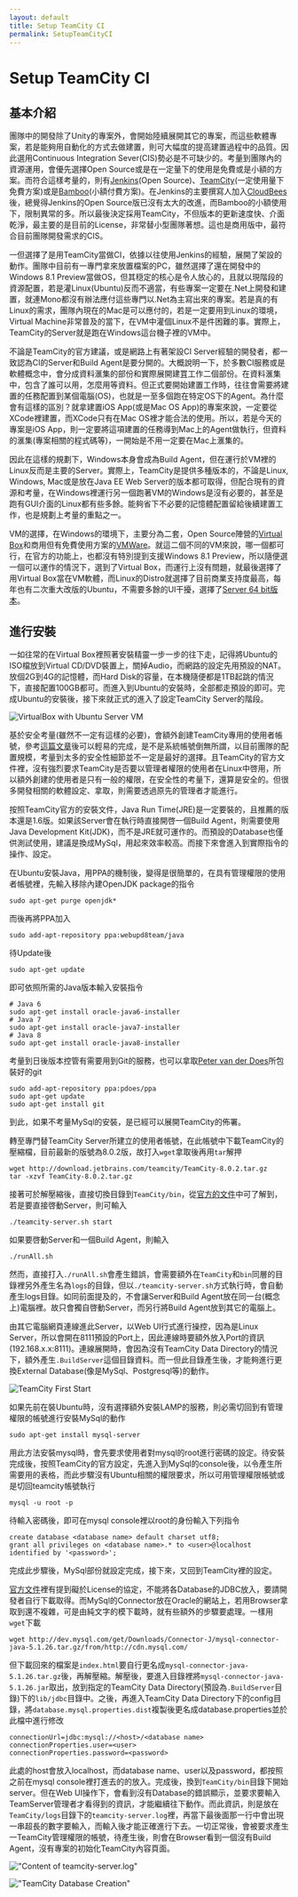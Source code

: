```yaml
---
layout: default
title: Setup TeamCity CI
permalink: SetupTeamCityCI
---
```


# Setup TeamCity CI #

## 基本介紹 ##

團隊中的開發除了Unity的專案外，會開始陸續展開其它的專案，而這些軟體專案，若是能夠用自動化的方式去做建置，則可大幅度的提高建置過程中的品質。因此選用Continuous Integration Sever(CIS)勢必是不可缺少的。考量到團隊內的資源運用，會優先選擇Open Source或是在一定量下的使用是免費或是小額的方案。而符合這樣考量的，則有[Jenkins][100010](Open Source)、[TeamCity][100020](一定使用量下免費方案)或是[Bamboo][100030](小額付費方案)。在Jenkins的主要撰寫人加入[CloudBees][100040]後，總覺得Jenkins的Open Source版已沒有太大的改進，而Bamboo的小額使用下，限制異常的多。所以最後決定採用TeamCity，不但版本的更新速度快、介面乾淨，最主要的是目前的License，非常替小型團隊著想。這也是商用版中，最符合目前團隊開發需求的CIS。

一但選擇了是用TeamCity當做CI，依據以往使用Jenkins的經驗，展開了架設的動作。團隊中目前有一專門拿來放置檔案的PC，雖然選擇了還在開發中的Windows 8.1 Preview當做OS，但其穏定的核心是令人放心的，且就以現階段的資源配置，若是灌Linux(Ubuntu)反而不適當，有些專案一定要在.Net上開發和建置，就連Mono都沒有辦法應付這些專門以.Net為主寫出來的專案。若是真的有Linux的需求，團隊內現在的Mac是可以應付的，若是一定要用到Linux的環境，Virtual Machine非常普及的當下，在VM中灌個Linux不是件困難的事。實際上，TeamCity的Server就是跑在Windows這台機子裡的VM中。

不論是TeamCity的官方建議，或是網路上有著架設CI Server經驗的開發者，都一致認為CI的Server和Build Agent是要分開的。大概說明一下，於多數CI服務或是軟體概念中，會分成資料滙集的部份和實際展開建罝工作二個部份。在資料滙集中，包含了誰可以用，怎麼用等資料。但正式要開始建置工作時，往往會需要將建置的任務配置到某個電腦(OS)，也就是一至多個跑在特定OS下的Agent。為什麼會有這樣的區別？就拿建置iOS App(或是Mac OS App)的專案來說，一定要從XCode裡建置，而XCode只有在Mac OS裡才能合法的使用。所以，若是今天的專案是iOS App，則一定要將這項建置的任務導到Mac上的Agent做執行，但資料的滙集(專案相關的程式碼等)，一開始是不用一定要在Mac上滙集的。

因此在這樣的規劃下，Windows本身會成為Build Agent，但在運行於VM裡的Linux反而是主要的Server。實際上，TeamCity是提供多種版本的，不論是Linux, Windows, Mac或是放在Java EE Web Server的版本都可取得，但配合現有的資源和考量，在Windows裡運行另一個跑著VM的Windows是沒有必要的，甚至是跑有GUI介面的Linux都有些多餘。能夠省下不必要的記憶體配置留給後續建置工作，也是規劃上考量的重點之一。

VM的選擇，在Windows的環境下，主要分為二套，Open Source陣營的[Virtual Box][100050]和商用但有免費使用方案的[VMWare][100060]。就這二個不同的VM來說，哪一個都可行，在官方的功能上，也都沒有特別提到支援Windows 8.1 Preview，所以隨便選一個可以運作的情況下，選到了Virtual Box，而運行上沒有問題，就最後選擇了用Virtual Box當在VM軟體，而Linux的Distro就選擇了目前商業支持度最高，每年也有二次重大改版的Ubuntu，不需要多餘的UI干擾，選擇了[Server 64 bit版本][100070]。

## 進行安裝 ##

一如往常的在Virtual Box裡照著安裝精靈一步一步的往下走，記得將Ubuntu的ISO檔放到Virtual CD/DVD裝置上，關掉Audio，而網路的設定先用預設的NAT。放個2G到4G的記憶體，而Hard Disk的容量，在本機隨便都是1TB起跳的情況下，直接配置100GB都可。而進入到Ubuntu的安裝時，全部都走預設的即可。完成Ubuntu的安裝後，接下來就正式的進入了設定TeamCity Server的階段。

![VirtualBox with Ubuntu Server VM][200100]

基於安全考量(雖然不一定有這樣的必要)，會額外創建TeamCity專用的使用者帳號，參考[這篇文章][100100]後可以輕易的完成，是不是系統帳號倒無所謂，以目前團隊的配置規模，考量到太多的安全性細節並不一定是最好的選擇。且TeamCity的官方文件裡，沒有強烈要求TeamCity是否要以管理者權限的使用者在Linux中啓用，所以額外創建的使用者是只有一般的權限，在安全性的考量下，還算是安全的。但很多開發相關的軟體設定、拿取，則需要透過原先的管理者才能進行。

按照TeamCity官方的安裝文件，Java Run Time(JRE)是一定要裝的，且推薦的版本還是1.6版。如果該Server會在執行時直接開啓一個Build Agent，則需要使用Java Development Kit(JDK)，而不是JRE就可運作的。而預設的Database也僅供測試使用，建議是換成MySql，用起來效率較高。而接下來會進入到實際指令的操作、設定。

在Ubuntu安裝Java，用PPA的機制後，變得是很簡單的，在具有管理權限的使用者帳號裡，先輸入移除內建OpenJDK package的指令

    sudo apt-get purge openjdk*

而後再將PPA加入

    sudo add-apt-repository ppa:webupd8team/java

待Update後

    sudo apt-get update

即可依照所需的Java版本輸入安裝指令

    # Java 6
    sudo apt-get install oracle-java6-installer
    # Java 7
    sudo apt-get install oracle-java7-installer
    # Java 8
    sudo apt-get install oracle-java8-installer

考量到日後版本控管有需要用到Git的服務，也可以拿取[Peter van der Does][100200]所包裝好的git

    sudo add-apt-repository ppa:pdoes/ppa
    sudo apt-get update
    sudo apt-get install git

到此，如果不考量MySql的安裝，是已經可以展開TeamCity的佈署。

轉至專門替TeamCity Server所建立的使用者帳號，在此帳號中下載TeamCity的壓縮檔，目前最新的版號為8.0.2版，故打入`wget`拿取後再用`tar`解押

    wget http://download.jetbrains.com/teamcity/TeamCity-8.0.2.tar.gz
    tar -xzvf TeamCity-8.0.2.tar.gz

接著可於解壓縮後，直接切換目錄到`TeamCity/bin`，從[官方的文件][100300]中可了解到，若是要直接啓動Server，則可輸入

    ./teamcity-server.sh start

如果要啓動Server和一個Build Agent，則輸入

    ./runAll.sh

然而，直接打入`./runAll.sh`會產生錯誤，會需要額外在`TeamCity`和`bin`同層的目錄裡另外產生名為`logs`的目錄，但以`./teamcity-server.sh`方式執行時，會自動產生logs目錄。如同前面提及的，不會讓Server和Build Agent放在同一台(概念上)電腦裡。故只會獨自啓動Server，而另行將Build Agent放到其它的電腦上。

由其它電腦網頁連線進此Server，以Web UI行式進行操控，因為是Linux Server，所以會開在8111預設的Port上，因此連線時要額外放入Port的資訊(192.168.x.x:8111)。連線展開時，會因為沒有TeamCity Data Directory的情況下，額外產生`.BuildServer`這個目錄資料。而一但此目錄產生後，才能夠進行更換External Database(像是MySql、Postgresql等)的動作。

![TeamCity First Start][200400]

如果先前在裝Ubuntu時，沒有選擇額外安裝LAMP的服務，則必需切回到有管理權限的帳號進行安裝MySql的動作

    sudo apt-get install mysql-server

用此方法安裝mysql時，會先要求使用者對mysql的root進行密碼的設定。待安裝完成後，按照TeamCity的官方設定，先進入到MySql的console後，以令產生所需要用的表格，而此步驟沒有Ubuntu相關的權限要求，所以可用管理權限帳號或是切回teamcity帳號執行

    mysql -u root -p

待輸入密碼後，即可在mysql console裡以root的身份輸入下列指令

    create database <database name> default charset utf8;
    grant all privileges on <database name>.* to <user>@localhost identified by '<password>';

完成此步驟後，MySql部份就設定完成，接下來，又回到TeamCity裡的設定。

[官方文件][100400]裡有提到礙於License的協定，不能將各Database的JDBC放入，要請開發者自行下載取得。而MySql的Connector放在Oracle的網站上，若用Browser拿取到還不複雜，可是由純文字的模下載時，就有些額外的步驟要處理。一樣用`wget`下載

    wget http://dev.mysql.com/get/Downloads/Connector-J/mysql-connector-java-5.1.26.tar.gz/from/http://cdn.mysql.com/

但下載回來的檔案是`index.html`要自行更名成`mysql-connector-java-5.1.26.tar.gz`後，再解壓縮。解壓後，要進入目錄裡將`mysql-connector-java-5.1.26.jar`取出，放到指定的TeamCity Data Directory(預設為`.BuildServer`目錄)下的`lib/jdbc`目錄中。之後，再進入TeamCity Data Directory下的config目錄，將`database.mysql.properties.dist`複製後更名成database.properties並於此檔中進行修改

    connectionUrl=jdbc:mysql://<host>/<database name>
    connectionProperties.user=<user>
    connectionProperties.password=<password>

此處的host會放入localhost，而database name、user以及password，都按照之前在mysql console裡打進去的的放入。完成後，換到`TeamCity/bin`目錄下開始server。但在Web UI操作下，會看到沒有Database的錯誤顯示，並要求要輸入TeamServer管理者才看得到的資訊，才能繼續往下動作。而此資訊，則是放在`TeamCity/logs`目錄下的`teamcity-server.log`裡，再當下最後面那一行中會出現一串超長的數字要輸入，而輸入後才能正確進行下去。一切正常後，會被要求產生一TeamCity管理權限的帳號，待產生後，則會在Browser看到一個沒有Build Agent，沒有專案的初始化TeamCity內容頁面。

!["Content of teamcity-server.log"][200500]

!["TeamCity Database Creation"][200600]

[100010]: http://jenkins-ci.org "Jenkins"
[100020]: http://www.jetbrains.com/teamcity/ "TeamCity"
[100030]: https://www.atlassian.com/software/bamboo "Bamboo"
[100040]: http://www.cloudbees.com/#slide-1 "CloudBees"
[100050]: https://www.virtualbox.org "Jenkins"
[100060]: http://www.vmware.com/ap/ "VMWare"
[100070]: http://www.ubuntu.com/download/server "Ubuntu Server"
[100100]: http://www.howtogeek.com/howto/ubuntu/add-a-user-on-ubuntu-server/ "Add a user on ubuntu server"
[100200]: http://blog.avirtualhome.com/git-ppa-for-ubuntu/ "Git PPA for Ubuntu"
[100300]: http://confluence.jetbrains.com/display/TCD8/Installing+and+Configuring+the+TeamCity+Server "Installing and Configuring the TeamCity Server"
[100400]: http://confluence.jetbrains.com/display/TCD8/Setting+up+an+External+Database "Setting up an External Database"

[200100]: https://lh4.googleusercontent.com/--bulZKLDC3s/UghoOqISA1I/AAAAAAAAFK8/304vyIEo8Oc/w756-h642-no/VirtualBox+with+VM.jpg "Specific VM Overview"
[200400]: https://lh6.googleusercontent.com/-_vMcJvzIepQ/UghoBdMZIVI/AAAAAAAAFJg/56rTFSicw6U/w899-h642-no/TeamCity+First+Start.jpg "TeamCity First Start"
[200500]: https://lh3.googleusercontent.com/-c1pDsYOIJp4/Ughn_FtLjHI/AAAAAAAAFJM/na-0t4NJLqQ/w776-h642-no/TeamCity+Authentication+Token.jpg "TeamCity Authentication Token"
[200600]: https://lh6.googleusercontent.com/-0r6-_N_-8vE/UghoAIEStKI/AAAAAAAAFJU/HsLwqIxFlKk/w899-h642-no/TeamCity+Create+from+Empty+Database.jpg "TeamCity Database Creation"

